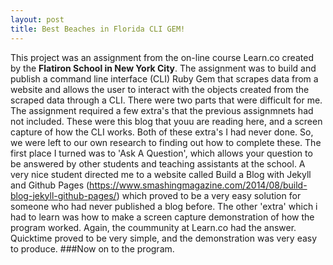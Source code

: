 ```yaml
---
layout: post
title: Best Beaches in Florida CLI GEM!
---
```


This project was an assignment from the on-line course Learn.co created by the **Flatiron School in New York City**. The assignment was to build and publish a command line interface (CLI) Ruby Gem that scrapes data from a website and allows the user to interact with the objects created from the scraped data through a CLI. There were two parts that were difficult for me. The assignment required a few extra's that the previous assignmnets had not included. These were this blog that youu are reading here, and a screen capture of how the CLI  works. Both of these extra's I had never done. So, we were left to our own research to finding out how to complete these. The first place I turned was to 'Ask A Question', which allows your question to be answered by other students and teaching assistants at the school. A very nice student directed me to a website called
Build a Blog with Jekyll and Github Pages (https://www.smashingmagazine.com/2014/08/build-blog-jekyll-github-pages/) which proved to be a very easy solution for someone who had never published a blog before. The other 'extra' which i had to learn was how to make a screen capture demonstration of how the program worked. Again, the coummunity at Learn.co had the answer.
Quicktime proved to be very simple, and the demonstration was very easy to produce.
###Now on to the program.


